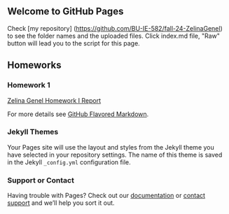 ## Welcome to GitHub Pages

Check [my repository] (https://github.com/BU-IE-582/fall-24-ZelinaGenel) to see the folder names and the uploaded files. Click index.md file, "Raw" button will lead you to the script for this page.

## Homeworks

### Homework 1
[Zelina Genel Homework I Report](https://bu-ie-582.github.io/fall-24-ZelinaGenel/Zelina_Genel_IE582_HW1.html)



For more details see [GitHub Flavored Markdown](https://guides.github.com/features/mastering-markdown/).

### Jekyll Themes

Your Pages site will use the layout and styles from the Jekyll theme you have selected in your repository settings. The name of this theme is saved in the Jekyll `_config.yml` configuration file.

### Support or Contact

Having trouble with Pages? Check out our [documentation](https://docs.github.com/categories/github-pages-basics/) or [contact support](https://support.github.com/contact) and we’ll help you sort it out.

